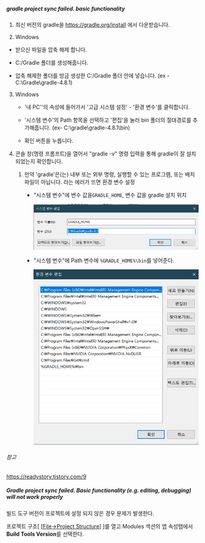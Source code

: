 

##### gradle project sync failed. basic functionality

1. 최신 버전의 gradle을 https://gradle.org/install 에서 다운받습니다.

2.  Windows

   - 받으신 파일을 압축 해제 합니다.

   - C:/Gradle 폴더를 생성해줍니다.

   - 압축 해제한 폴더를 방금 생성한 C:/Gradle 폴더 안에 넣습니다. (ex - C:\Gradle\gradle-4.8.1)

3. Windows

   - '내 PC''의 속성에 들어가서 '고급 시스템 설정' - '환경 변수'를 클릭합니다.

   - '시스템 변수'의 Path 항목을 선택하고 '편집'을 눌러 bin 폴더의 절대경로를 추가해줍니다. (ex- C:\gradle\gradle-4.8.1\bin)

   - 확인 버튼을 누릅니다.

4. 콘솔 창(명령 프롬프트)을 열어서 "gradle -v" 명령 입력을 통해 gradle이 잘 설치되었는지 확인합니다.

   1. 만약 'gradle'은(는) 내부 또는 외부 명령, 실행할 수 있는 프로그램, 또는
      배치 파일이 아닙니다. 라는 에러가 뜨면 환경 변수 설정

      - "시스템 변수"에 변수 값을`GRADLE_HOME`, 변수 값을 gradle 설치 위치

        ![에러1](./에러1.png)

      - "시스템 변수"에 Path 변수에 `%GRADLE_HOME%\bin`를 넣어준다.

        ![에러2](./에러2.png)

###### 참고

https://readystory.tistory.com/9



##### Gradle project sync failed. Basic functionality (e.g. editing, debugging) will not work properly

빌드 도구 버전이 프로젝트에 설정 되지 않은 경우 문제가 발생한다.

프로젝트 구조[ [[File->Project Structure\]](https://i.stack.imgur.com/71Mwf.png) ]를 열고 Modules 섹션의 앱 속성탭에서 **Build Tools Version**를 선택한다.